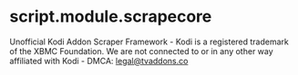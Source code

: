 # script.module.scrapecore
Unofficial Kodi Addon Scraper Framework - Kodi is a registered trademark of the XBMC Foundation. We are not connected to or in any other way affiliated with Kodi - DMCA: legal@tvaddons.co
